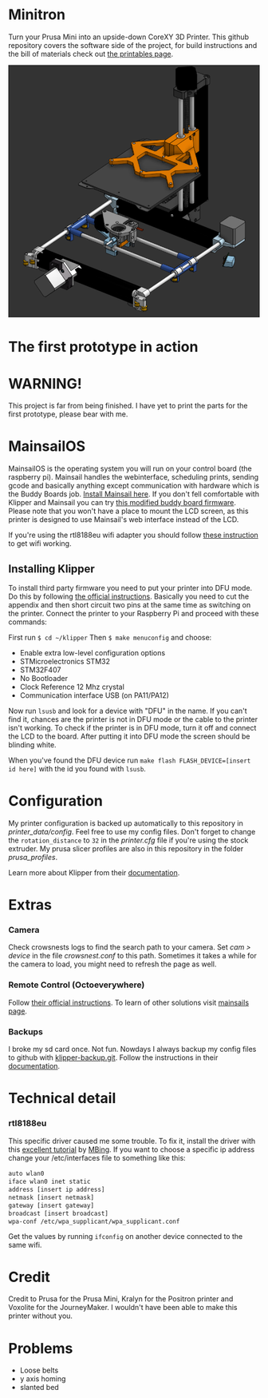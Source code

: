 # Minitron
Turn your Prusa Mini into an upside-down CoreXY 3D Printer. This github repository covers the software side of the project, for build instructions and the bill of materials check out [the printables page](https://www.printables.com/model/1022602-minitron).

![Screenshot of the positron CAD project](https://github.com/B1nus/minitron/blob/main/Images/cad-dark.png)

# The first prototype in action


# WARNING!
This project is far from being finished. I have yet to print the parts for the first prototype, please bear with me.

# MainsailOS
MainsailOS is the operating system you will run on your control board (the raspberry pi). Mainsail handles the webinterface, scheduling prints, sending gcode and basically anything except communication with hardware which is the Buddy Boards job. [Install Mainsail here](https://docs-os.mainsail.xyz/getting-started/raspberry-pi-os-based). If you don't fell comfortable with Klipper and Mainsail you can try [this modified buddy board firmware](https://github.com/Snake-Edition/P32-FW/releases). Please note that you won't have a place to mount the LCD screen, as this printer is designed to use Mainsail's web interface instead of the LCD.

If you're using the rtl8188eu wifi adapter you should follow [these instruction](#rtl8188eu) to get wifi working.

## Installing Klipper
To install third party firmware you need to put your printer into DFU mode. Do this by following [the official instructions](https://help.prusa3d.com/article/flashing-custom-firmware-mini_14). Basically you need to cut the appendix and then short circuit two pins at the same time as switching on the printer. Connect the printer to your Raspberry Pi and proceed with these commands:

First run `$ cd ~/klipper`
Then `$ make menuconfig` and choose:
- Enable extra low-level configuration options
- STMicroelectronics STM32
- STM32F407
- No Bootloader
- Clock Reference 12 Mhz crystal
- Communication interface USB (on PA11/PA12)

Now run `lsusb` and look for a device with "DFU" in the name. If you can't find it, chances are the printer is not in DFU mode or the cable to the printer isn't working. To check if the printer is in DFU mode, turn it off and connect the LCD to the board. After putting it into DFU mode the screen should be blinding white.

When you've found the DFU device run `make flash FLASH_DEVICE=[insert id here]` with the id you found with `lsusb`.

# Configuration
My printer configuration is backed up automatically to this repository in *printer_data/config*. Feel free to use my config files. Don't forget to change the `rotation_distance` to `32` in the *printer.cfg* file if you're using the stock extruder. My prusa slicer profiles are also in this repository in the folder *prusa_profiles*.

Learn more about Klipper from their [documentation](https://www.klipper3d.org/pressure_advance.html).

# Extras
### Camera
Check crowsnests logs to find the search path to your camera. Set *cam > device* in the file *crowsnest.conf* to this path. Sometimes it takes a while for the camera to load, you might need to refresh the page as well.

### Remote Control (Octoeverywhere)
Follow [their official instructions](https://octoeverywhere.com/dashboard?source=mainsail_docs). To learn of other solutions visit [mainsails page](https://docs.mainsail.xyz/overview/quicktips/remote-access).

### Backups
I broke my sd card once. Not fun. Nowdays I always backup my config files to github with [klipper-backup.git](https://github.com/Staubgeborener/klipper-backup?tab=readme-ov-file). Follow the instructions in their [documentation](https://klipperbackup.xyz/).

# Technical detail
### rtl8188eu
This specific driver caused me some trouble. To fix it, install the driver with this [excellent tutorial](https://gist.github.com/MBing/de297a8ae5e8a191c55a67a568d20d31) by [MBing](https://gist.github.com/MBing). If you want to choose a specific ip address change your /etc/interfaces file to something like this:
```
auto wlan0
iface wlan0 inet static
address [insert ip address]
netmask [insert netmask]
gateway [insert gateway]
broadcast [insert broadcast]
wpa-conf /etc/wpa_supplicant/wpa_supplicant.conf
```
Get the values by running ```ifconfig``` on another device connected to the same wifi.

# Credit
Credit to Prusa for the Prusa Mini, Kralyn for the Positron printer and Voxolite for the JourneyMaker. I wouldn't have been able to make this printer without you.

# Problems
- Loose belts
- y axis homing
- slanted bed

